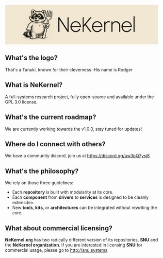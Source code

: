 ![Logo](../NEKERNEL_ORG.png)

## What's the logo?

That's a Tanuki, known for their cleverness. His name is Rodger

## What is NeKernel?

A full-systems research project, fully open-source and available under the GPL 3.0 license.

## What's the current roadmap?

We are currently working towards the v1.0.0, stay tuned for updates!

## Where do I connect with others?

We have a community discord, join us at https://discord.gg/uw3pQ7ysj8

## What's the philosophy?

We rely on those three guidelines:

- Each **repository** is built with modularity at its core.  
- Each **component** from **drivers** to **services** is designed to be cleanly extensible.  
- New **tools**, **kits**, or **architectures** can be integrated without rewriting the core.

## What about commercial licensing?

**NeKernel.org** has two radically different version of its repositories, **SNU** and the **NeKernel organization**. If you are interested in licensing **SNU** for commercial usage, please go to http://snu.systems.
